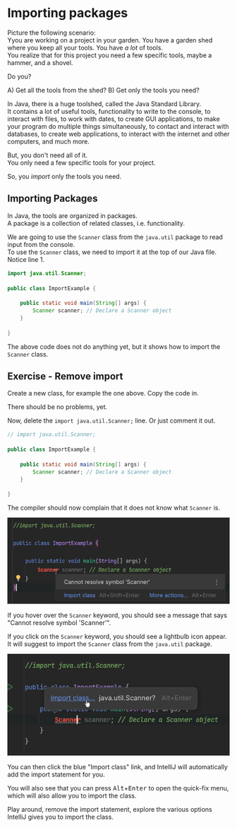 # Importing packages

Picture the following scenario:\
Yyou are working on a project in your garden. You have a garden shed where you keep all your tools. You have _a lot_ of tools.\
You realize that for this project you need a few specific tools, maybe a hammer, and a shovel.

Do you?

A) Get all the tools from the shed?
B) Get only the tools you need?

In Java, there is a huge toolshed, called the Java Standard Library.\
It contains a lot of useful tools, functionality to write to the console, to interact with files, to work with dates, to create GUI applications, to make your program do multiple things simultaneously, to contact and interact with databases, to create web applications, to interact with the internet and other computers, and much more.

But, you don't need all of it.\
You only need a few specific tools for your project.

So, you _import_ only the tools you need.

## Importing Packages

In Java, the tools are organized in packages.\
A package is a collection of related classes, i.e. functionality.

We are going to use the `Scanner` class from the `java.util` package to read input from the console.\
To use the `Scanner` class, we need to import it at the top of our Java file. Notice line 1.

```java
import java.util.Scanner;

public class ImportExample {

    public static void main(String[] args) {
        Scanner scanner; // Declare a Scanner object
    }

}
```

The above code does not do anything yet, but it shows how to import the `Scanner` class.

## Exercise - Remove import

Create a new class, for example the one above. Copy the code in.

There should be no problems, yet.

Now, delete the `import java.util.Scanner;` line. Or just comment it out.

```java
// import java.util.Scanner;

public class ImportExample {

    public static void main(String[] args) {
        Scanner scanner; // Declare a Scanner object
    }
    
}
```

The compiler should now complain that it does not know what `Scanner` is.

![Compiler error](Resources/ImportError.png)

If you hover over the `Scanner` keyword, you should see a message that says "Cannot resolve symbol 'Scanner'".

If you click on the `Scanner` keyword, you should see a lightbulb icon appear.\
It will suggest to import the `Scanner` class from the `java.util` package.

![Compiler suggestion](Resources/ImportScanner.png)

You can then click the blue "Import class" link, and IntelliJ will automatically add the import statement for you.

You will also see that you can press <kbd>Alt</kbd>+<kbd>Enter</kbd> to open the quick-fix menu, which will also allow you to import the class.

Play around, remove the import statement, explore the various options IntelliJ gives you to import the class.